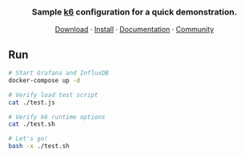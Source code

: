 <h3 align="center">Sample <a href="https://github.com/grafana/k6">k6</a> configuration for a quick demonstration.</h3>

<p align="center">
    <a href="https://github.com/k6io/k6/releases">Download</a> ·
    <a href="#install">Install</a> ·
    <a href="https://k6.io/docs">Documentation</a> ·
    <a href="https://community.k6.io/">Community</a>
</p>

## Run

```sh
# Start Grafana and InfluxDB
docker-compose up -d

# Verify load test script
cat ./test.js

# Verify k6 runtime options
cat ./test.sh

# Let's go!
bash -x ./test.sh
```

